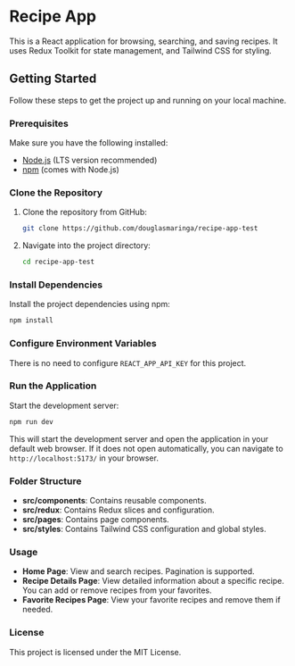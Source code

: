 # Recipe App

This is a React application for browsing, searching, and saving recipes. It uses Redux Toolkit for state management, and Tailwind CSS for styling.

## Getting Started

Follow these steps to get the project up and running on your local machine.

### Prerequisites

Make sure you have the following installed:

- [Node.js](https://nodejs.org/) (LTS version recommended)
- [npm](https://www.npmjs.com/) (comes with Node.js)

### Clone the Repository

1. Clone the repository from GitHub:

   ```bash
   git clone https://github.com/douglasmaringa/recipe-app-test
   ```

2. Navigate into the project directory:

   ```bash
   cd recipe-app-test
   ```

### Install Dependencies

Install the project dependencies using npm:

```bash
npm install
```

### Configure Environment Variables

There is no need to configure `REACT_APP_API_KEY` for this project.

### Run the Application

Start the development server:

```bash
npm run dev
```

This will start the development server and open the application in your default web browser. If it does not open automatically, you can navigate to ` http://localhost:5173/` in your browser.

### Folder Structure

- **src/components**: Contains reusable components.
- **src/redux**: Contains Redux slices and configuration.
- **src/pages**: Contains page components.
- **src/styles**: Contains Tailwind CSS configuration and global styles.

### Usage

- **Home Page**: View and search recipes. Pagination is supported.
- **Recipe Details Page**: View detailed information about a specific recipe. You can add or remove recipes from your favorites.
- **Favorite Recipes Page**: View your favorite recipes and remove them if needed.


### License

This project is licensed under the MIT License.

